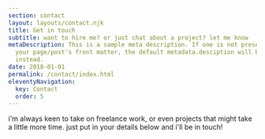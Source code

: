 ```yaml
---
section: contact
layout: layouts/contact.njk
title: Get in touch
subtitle: want to hire me? or just chat about a project? let me know
metaDescription: This is a sample meta description. If one is not present in
  your page/post's front matter, the default metadata.desciption will be used
  instead.
date: 2018-01-01
permalink: /contact/index.html
eleventyNavigation:
  key: Contact
  order: 5
---
```

i'm always keen to take on freelance work, or even projects that might take a little more time. just put in your details below and i'll be in touch!